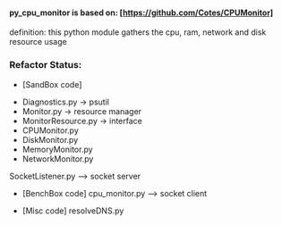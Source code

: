 
#### py_cpu_monitor is based on: [https://github.com/Cotes/CPUMonitor]

definition:  this python module gathers the cpu, ram, network and disk resource usage

### Refactor Status:

- [SandBox code]
* Diagnostics.py    -> psutil
* Monitor.py        -> resource manager
* MonitorResource.py  -> interface
* CPUMonitor.py
* DiskMonitor.py
* MemoryMonitor.py
* NetworkMonitor.py

SocketListener.py --> socket server

- [BenchBox code]
cpu_monitor.py --> socket client


- [Misc code]
resolveDNS.py
